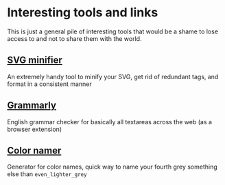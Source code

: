 # Interesting tools and links

This is just a general pile of interesting tools that would be a shame to lose access to and not to share them with the world.

## [SVG minifier](https://jakearchibald.github.io/svgomg/)

An extremely handy tool to minify your SVG, get rid of redundant tags, and format in a consistent manner

## [Grammarly](https://app.grammarly.com/)

English grammar checker for basically all textareas across the web (as a browser extension)

## [Color namer](https://colornamer.netlify.app/)

Generator for color names, quick way to name your fourth grey something else than `even_lighter_grey`
